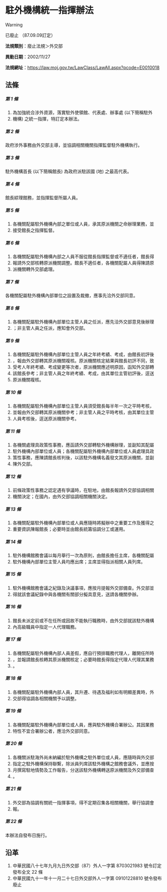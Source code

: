 # 駐外機構統一指揮辦法
> [!WARNING]
> 已廢止
> （87.09.09訂定）

**法規類別**：廢止法規＞外交部

**異動日期**：2002/11/27  

**法規網址**：https://law.moj.gov.tw/LawClass/LawAll.aspx?pcode=E0010018



## 法條
##### 第 1 條
1. 為加強統合涉外資源，落實駐外使領館、代表處、辦事處 (以下簡稱駐外
1. 機構) 之統一指揮，特訂定本辦法。

##### 第 2 條
政府涉外事務由外交部主導，並協調相關機關指揮監督駐外機構執行。

##### 第 3 條
駐外機構首長 (以下簡稱館長) 為政府派駐該國 (地) 之最高代表。

##### 第 4 條
館長綜理館務，並指揮監督所屬人員。

##### 第 5 條
1. 各機關配屬駐外機構內部之單位或人員，承其原派機關之命辦理業務，並
1. 接受館長之指揮監督。

##### 第 6 條
1. 各機關配屬駐外機構內部之人員不服從館長指揮監督或不適任者，館長得
1. 報請外交部核轉原派機關調整。館長不適任者，各機關配屬人員得陳請原
1. 派機關轉外交部處理。

##### 第 7 條
各機關配屬駐外機構內部單位之設置及裁撤，應事先洽外交部同意。

##### 第 8 條
1. 各機關配屬駐外機構內部單位主管人員之任派，應先洽外交部意見後辦理
1. ；非主管人員之任派，應知會外交部。

##### 第 9 條
1. 各機關配屬駐外機構內部單位主管人員之年終考績、考成，由館長初評後
1. ，報由外交部轉其原派機關複核。原派機關核定結果與館長初評不同，致
1. 受考人年終考績、考成變更等次者，原派機關應述明原因，函知外交部轉
1. 該館長參考；非主管人員之年終考績、考成，由其單位主管初評後，逕送
1. 原派機關複核。

##### 第 10 條
1. 各機關配屬駐外機構內部單位主管人員須受館長每半年一次之平時考核，
1. 並報由外交部轉其原派機關參考；非主管人員之平時考核，由其單位主管
1. 人員考核後，逕送原派機關參考。

##### 第 11 條
1. 各機關處理具政策性事務，應函請外交部轉駐外機構辦理，並副知其配屬
1. 駐外機構內部單位或人員；各機關配屬駐外機構內部單位或人員處理具政
1. 策性事務，應陳請館長核判後，以該駐外機構名義發文其原派機關，並副
1. 陳外交部。

##### 第 12 條
1. 前條政策性事務之認定遇有爭議時，在駐地，由館長報請外交部協調相關
1. 機關決定；在國內，由外交部協調相關機關決定。

##### 第 13 條
1. 各機關配屬駐外機構內部單位或人員應隨時將擬辦中之重要工作及獲得之
1. 重要資訊陳報館長；必要時並由館長統籌協調分工或運用。

##### 第 14 條
1. 駐外機構館務會議以每月舉行一次為原則，由館長擔任主席，各機關配屬
1. 駐外機構內部單位主管人員均應出席；主席並得指派相關人員列席。

##### 第 15 條
1. 駐外機構館務會議之紀錄及決議事項，應按月提報外交部備查。外交部並
1. 得就該會議紀錄中與各機關有關部分擬具意見，送請各機關參辦。

##### 第 16 條
1. 館長未派定前或不在任所或因故不能執行職務時，由外交部就該駐外機構
1. 內高級職員中指定一人代理職務。

##### 第 17 條
1. 各機關配屬駐外機構內部人員差假，應自行預排職務代理人，離開任所時
1. ，並報請館長核轉其原派機關核定；必要時館長得指定代理人代理其業務
1. 。

##### 第 18 條
1. 各機關配屬駐外機構內部人員，其升遷、待遇及福利如有明顯差異時，外
1. 交部得協調各相關機關予以調整。

##### 第 19 條
1. 各機關配屬駐外機構內部單位或人員，應與駐外機構合署辦公。其因業務
1. 特性不宜合署辦公者，應洽外交部同意。

##### 第 20 條
1. 各機關派駐海外尚未納編於駐外機構之駐外單位或人員，應隨時與外交部
1. 指定之駐外機構保持聯繫，除派員列席該駐外機構之館務會議外，並應按
1. 月撰寫駐地情勢及工作報告，分送該駐外機構轉送原派機關及外交部備查
1. 。

##### 第 21 條
1. 外交部為協調有關統一指揮事項，得不定期召集各相關機關，舉行協調會
1. 報。

##### 第 22 條
本辦法自發布日施行。

## 沿革
1. 中華民國八十七年九月九日外交部（87）外人一字第 8703021983 號令訂定發布全文 22 條
1. 中華民國九十一年十一月二十七日外交部外人一字第 09101228810  號令發布廢止
